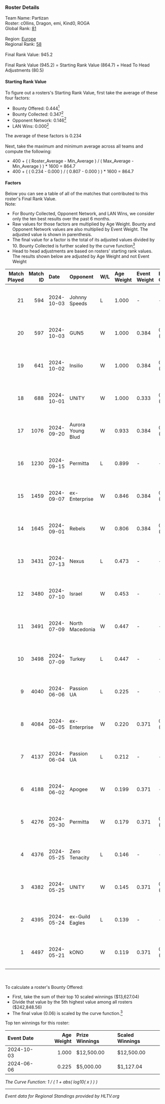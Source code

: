 ### Roster Details<br />
Team Name: Partizan<br />
Roster: c0llins, Dragon, emi, Kind0, ROGA<br />
Global Rank: [81](../../standings_global_2024_10_30.md)<br />
<br />
Region: [Europe]( ../../standings_europe_2024_10_30.md)<br />
Regional Rank: [58]( ../../standings_europe_2024_10_30.md)<br />
<br />
Final Rank Value:  945.2<br />
<br />
Final Rank Value (945.2) = Starting Rank Value (864.7) + Head To Head Adjustments (80.5)<br />

#### Starting Rank Value<br />
To figure out a rosters's Starting Rank Value, first take the average of these four factors:<br />
- Bounty Offered: 0.444[<sup>1</sup>](#table2)
- Bounty Collected: 0.347[<sup>2</sup>](#table1)
- Opponent Network: 0.146[<sup>2</sup>](#table1)
- LAN Wins: 0.000[<sup>2</sup>](#table1)

The average of these factors is 0.234<br />
<br />
Next, take the maximum and minimum average across all teams and compute the following:<br />
- 400 + ( ( Roster_Average - Min_Average ) / ( Max_Average - Min_Average ) ) * 1600 = 864.7
- 400 + ( ( 0.234 - 0.000 ) / ( 0.807 - 0.000 ) ) * 1600 = 864.7


#### Factors<br />
Below you can see a table of all of the matches that contributed to this roster's Final Rank Value.<br />
Note:<br />

- For Bounty Collected, Opponent Network, and LAN Wins, we consider only the ten best results over the past 6 months.
- Raw values for those factors are multiplied by Age Weight. Bounty and Opponent Network values are also multiplied by Event Weight. The adjusted value is shown in parenthesis.
- The final value for a factor is the total of its adjusted values divided by 10. Bounty Collected is further scaled by the curve function[<sup>3</sup>](#curveFunction)
- Head to head adjustments are based on rosters' starting rank values. The results shown below are adjusted by Age Weight and not Event Weight
<span id="table1"></span><br />


| Match Played | Match ID | Date       | Opponent          | W/L | Age Weight | Event Weight | Bounty Collected | Opponent Network | LAN Wins  | H2H Adj. | Roster                              |
| -: | -: | :- | :- | :- | :- | :- | :- | :- | :- | -: | :- |
|           21 |      594 | 2024-10-03 | Johnny Speeds     | L   | 1.000      | -            | -                | -                | -         |   -12.28 | c0llins, Dragon, emi, Kind0, ROGA   |
|           20 |      597 | 2024-10-03 | GUN5              | W   | 1.000      | 0.384        | 0.106 (0.041)    | 1.000 (0.384)    | 0 (0.000) |    21.38 | c0llins, Dragon, emi, Kind0, ROGA   |
|           19 |      641 | 2024-10-02 | Insilio           | W   | 1.000      | 0.384        | 0.042 (0.016)    | 0.653 (0.251)    | 0 (0.000) |    19.94 | c0llins, Dragon, emi, Kind0, ROGA   |
|           18 |      688 | 2024-10-01 | UNiTY             | W   | 1.000      | 0.333        | 0.050 (0.017)    | 0.428 (0.143)    | 0 (0.000) |    20.32 | c0llins, Dragon, emi, Kind0, ROGA   |
|           17 |     1076 | 2024-09-20 | Aurora Young Blud | W   | 0.933      | 0.384        | 0.039 (0.014)    | 0.630 (0.226)    | 0 (0.000) |    15.74 | c0llins, Dragon, emi, Kind0, ROGA   |
|           16 |     1230 | 2024-09-15 | Permitta          | L   | 0.899      | -            | -                | -                | -         |    -9.63 | c0llins, Dragon, emi, Kind0, ROGA   |
|           15 |     1459 | 2024-09-07 | ex-Enterprise     | W   | 0.846      | 0.384        | 0.037 (0.012)    | 0.445 (0.145)    | 0 (0.000) |    14.93 | Dragon, emi, Kind0, ROGA, xicoz     |
|           14 |     1645 | 2024-09-01 | Rebels            | W   | 0.806      | 0.384        | 0.066 (0.021)    | 0.476 (0.147)    | 0 (0.000) |    17.42 | c0llins, Dragon, emi, Kind0, ROGA   |
|           13 |     3431 | 2024-07-13 | Nexus             | L   | 0.473      | -            | -                | -                | -         |    -7.25 | c0llins, choiv7, Dragon, emi, Kind0 |
|           12 |     3480 | 2024-07-10 | Israel            | W   | 0.453      | -            | -                | -                | 0 (0.000) |     0.99 | c0llins, Dragon, emi, Kind0, VLDN   |
|           11 |     3491 | 2024-07-09 | North Macedonia   | W   | 0.447      | -            | -                | -                | 0 (0.000) |     0.98 | c0llins, choiv7, Dragon, emi, Kind0 |
|           10 |     3498 | 2024-07-09 | Turkey            | L   | 0.447      | -            | -                | -                | -         |   -12.34 | c0llins, choiv7, Dragon, emi, Kind0 |
|            9 |     4040 | 2024-06-06 | Passion UA        | L   | 0.225      | -            | -                | -                | -         |    -1.54 | aidKiT, c0llins, Dragon, emi, xicoz |
|            8 |     4084 | 2024-06-05 | ex-Enterprise     | W   | 0.220      | 0.371        | 0.037 (0.003)    | 0.445 (0.036)    | 0 (0.000) |     4.90 | aidKiT, c0llins, Dragon, emi, VLDN  |
|            7 |     4137 | 2024-06-04 | Passion UA        | L   | 0.212      | -            | -                | -                | -         |    -1.42 | aidKiT, c0llins, Dragon, emi, xicoz |
|            6 |     4188 | 2024-06-02 | Apogee            | W   | 0.199      | 0.371        | -                | 0.519 (0.038)    | 0 (0.000) |     2.85 | aidKiT, c0llins, Dragon, emi, xicoz |
|            5 |     4276 | 2024-05-30 | Permitta          | W   | 0.179      | 0.371        | 0.060 (0.004)    | 1.000 (0.066)    | -         |     4.72 | aidKiT, c0llins, Dragon, emi, xicoz |
|            4 |     4376 | 2024-05-25 | Zero Tenacity     | L   | 0.146      | -            | -                | -                | -         |    -1.13 | aidKiT, c0llins, Dragon, emi, xicoz |
|            3 |     4382 | 2024-05-25 | UNiTY             | W   | 0.145      | 0.371        | 0.050 (0.003)    | 0.428 (0.023)    | -         |     3.46 | aidKiT, c0llins, Dragon, emi, xicoz |
|            2 |     4395 | 2024-05-24 | ex-Guild Eagles   | L   | 0.139      | -            | -                | -                | -         |    -3.37 | aidKiT, c0llins, Dragon, emi, xicoz |
|            1 |     4497 | 2024-05-21 | kONO              | W   | 0.119      | 0.371        | 0.035 (0.002)    | -                | -         |     1.87 | aidKiT, c0llins, Dragon, emi, xicoz |

<br />
<span id="table2"></span><br />
To calculate a roster's Bounty Offered:<br />

- First, take the sum of their top 10 scaled winnings ($13,627.04)
- Divide that value by the 5th highest value among all rosters ($242,848.56)
- The final value (0.06) is scaled by the curve function.[<sup>3</sup>](#curveFunction)

Top ten winnings for this roster:<br />

| Event Date | Age Weight | Prize Winnings | Scaled Winnings |
| :- | -: | :- | :- |
| 2024-10-03 |      1.000 | $12,500.00     | $12,500.00      |
| 2024-06-06 |      0.225 | $5,000.00      | $1,127.04       |


<span id="curveFunction"></span>_The Curve Function: 1 / ( 1 + abs( log10( x ) ) )_<br />

---
_Event data for Regional Standings provided by HLTV.org_<br />
